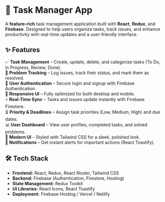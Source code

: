 
# 🚀 Task Manager App  

A **feature-rich** task management application built with **React**, **Redux**, and **Firebase**. Designed to help users organize tasks, track issues, and enhance productivity with real-time updates and a user-friendly interface.  

## ✨ Features  

✅ **Task Management** – Create, update, delete, and categorize tasks (To Do, In Progress, Review, Done).  
🚨 **Problem Tracking** – Log issues, track their status, and mark them as resolved.  
🔐 **User Authentication** – Secure login and signup with Firebase Authentication.  
📱 **Responsive UI** – Fully optimized for both desktop and mobile.  
⚡ **Real-Time Sync** – Tasks and issues update instantly with Firebase Firestore.  
⏳ **Priority & Deadlines** – Assign task priorities (Low, Medium, High) and due dates.  
📊 **User Dashboard** – View user profiles, completed tasks, and solved problems.  
🎨 **Modern UI** – Styled with Tailwind CSS for a sleek, polished look.  
🔔 **Notifications** – Get instant alerts for important actions (React Toastify).  

## 🛠️ Tech Stack  

- **Frontend:** React, Redux, React Router, Tailwind CSS  
- **Backend:** Firebase (Authentication, Firestore, Hosting)  
- **State Management:** Redux Toolkit  
- **UI Libraries:** React Icons, React Toastify  
- **Deployment:** Firebase Hosting / Vercel / Netlify  

